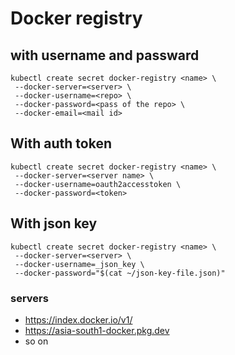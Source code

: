 # Docker registry

## with username and passward
```
kubectl create secret docker-registry <name> \
 --docker-server=<server> \
 --docker-username=<repo> \
 --docker-password=<pass of the repo> \
 --docker-email=<mail id>
```

## With auth token
```
kubectl create secret docker-registry <name> \
 --docker-server=<server name> \
 --docker-username=oauth2accesstoken \
 --docker-password=<token> 
```

## With json key
```
kubectl create secret docker-registry <name> \
 --docker-server=<server> \
 --docker-username=_json_key \
 --docker-password="$(cat ~/json-key-file.json)" 
```

### servers
- https://index.docker.io/v1/
- https://asia-south1-docker.pkg.dev
- so on


